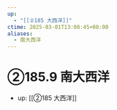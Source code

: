 ```yaml
---
up:
  - "[[②185 大西洋]]"
ctime: 2025-03-01T13:08:45+08:00
aliases:
  - 南大西洋
---
```


# ②185.9 南大西洋

- up: [[②185 大西洋]]

